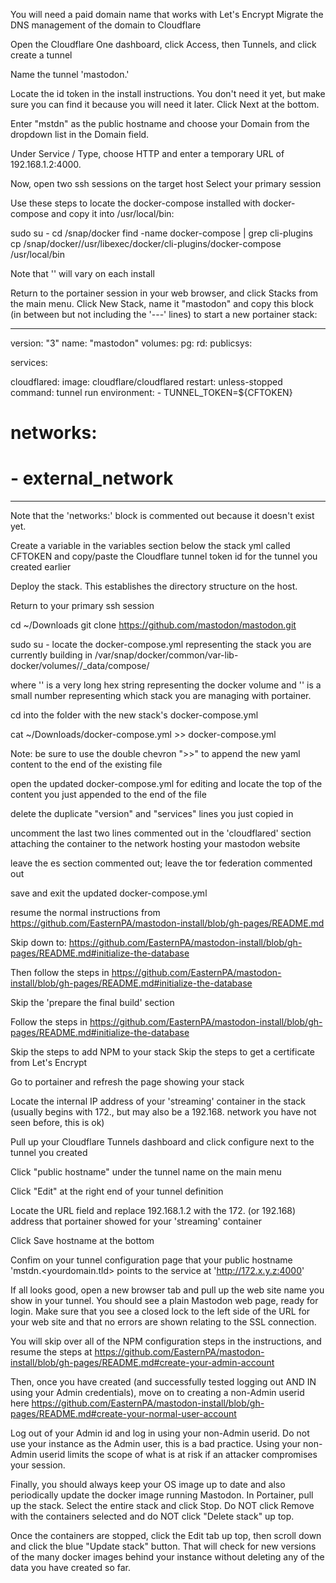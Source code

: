 You will need a paid domain name that works with Let's Encrypt
Migrate the DNS management of the domain to Cloudflare

Open the Cloudflare One dashboard, click Access, then Tunnels, and click create a tunnel

Name the tunnel 'mastodon.'

Locate the id token in the install instructions. You don't need it yet, but make sure you can find it because you will need it later. Click Next at the bottom.

Enter "mstdn" as the public hostname and choose your Domain from the dropdown list in the Domain field.

Under Service / Type, choose HTTP and enter a temporary URL of 192.168.1.2:4000. 

Now, open two ssh sessions on the target host
Select your primary session

Use these steps to locate the docker-compose installed with docker-compose and copy it into /usr/local/bin:

sudo su -
cd /snap/docker
find -name docker-compose | grep cli-plugins
cp /snap/docker/<x>/usr/libexec/docker/cli-plugins/docker-compose /usr/local/bin

Note that '<x>' will vary on each install

Return to the portainer session in your web browser, and click Stacks from the main menu. Click New Stack, name it "mastodon" and copy this block (in between but not including the '---' lines) to start a new portainer stack:

---
version: "3"
name: "mastodon"
volumes:
  pg:
  rd:
  publicsys:

services:

  cloudflared:
    image: cloudflare/cloudflared
    restart: unless-stopped
    command: tunnel run
    environment:
      - TUNNEL_TOKEN=${CFTOKEN}
#    networks:
#      - external_network
---

Note that the 'networks:' block is commented out because it doesn't exist yet.

Create a variable in the variables section below the stack yml called CFTOKEN and copy/paste the Cloudflare tunnel token id for the tunnel you created earlier

Deploy the stack. This establishes the directory structure on the host.

Return to your primary ssh session

cd ~/Downloads
git clone https://github.com/mastodon/mastodon.git

sudo su -
locate the docker-compose.yml representing the stack you are currently building in /var/snap/docker/common/var-lib-docker/volumes/<x>/_data/compose/<y>

where '<x>' is a very long hex string representing the docker volume and '<y>' is a small number representing which stack you are managing with portainer.

cd into the folder with the new stack's docker-compose.yml

cat ~/Downloads/docker-compose.yml >> docker-compose.yml

Note: be sure to use the double chevron ">>" to append the new yaml content to the end of the existing file

open the updated docker-compose.yml for editing and locate the top of the content you just appended to the end of the file

delete the duplicate "version" and "services" lines you just copied in

uncomment the last two lines commented out in the 'cloudflared' section attaching the container to the network hosting your mastodon website

leave the es section commented out; leave the tor federation commented out

save and exit the updated docker-compose.yml

resume the normal instructions from https://github.com/EasternPA/mastodon-install/blob/gh-pages/README.md

Skip down to:
https://github.com/EasternPA/mastodon-install/blob/gh-pages/README.md#initialize-the-database

Then follow the steps in  https://github.com/EasternPA/mastodon-install/blob/gh-pages/README.md#initialize-the-database

Skip the 'prepare the final build' section

Follow the steps in  https://github.com/EasternPA/mastodon-install/blob/gh-pages/README.md#initialize-the-database

Skip the steps to add NPM to your stack
Skip the steps to get a certificate from Let's Encrypt

Go to portainer and refresh the page showing your stack

Locate the internal IP address of your 'streaming' container in the stack (usually begins with 172., but may also be a 192.168. network you have not seen before, this is ok)

Pull up your Cloudflare Tunnels dashboard and click configure next to the tunnel you created

Click "public hostname" under the tunnel name on the main menu

Click "Edit" at the right end of your tunnel definition

Locate the URL field and replace 192.168.1.2 with the 172. (or 192.168) address that portainer showed for your 'streaming' container

Click Save hostname at the bottom

Confim on your tunnel configuration page that your public hostname 'mstdn.<yourdomain.tld> points to the service at 'http://172.x.y.z:4000' 

If all looks good, open a new browser tab and pull up the web site name you show in your tunnel. You should see a plain Mastodon web page, ready for login. Make sure that you see a closed lock to the left side of the URL for your web site and that no errors are shown relating to the SSL connection.

You will skip over all of the NPM configuration steps in the instructions, and resume the steps at https://github.com/EasternPA/mastodon-install/blob/gh-pages/README.md#create-your-admin-account

Then, once you have created (and successfully tested logging out AND IN using your Admin credentials), move on to creating a non-Admin userid here https://github.com/EasternPA/mastodon-install/blob/gh-pages/README.md#create-your-normal-user-account

Log out of your Admin id and log in using your non-Admin userid. Do not use your instance as the Admin user, this is a bad practice. Using your non-Admin userid limits the scope of what is at risk if an attacker compromises your session.

Finally, you should always keep your OS image up to date and also periodically update the docker image running Mastodon. In Portainer, pull up the stack. Select the entire stack and click Stop. Do NOT click Remove with the containers selected and do NOT click "Delete stack" up top.

Once the containers are stopped, click the Edit tab up top, then scroll down and click the blue "Update stack" button. That will check for new versions of the many docker images behind your instance without deleting any of the data you have created so far.
